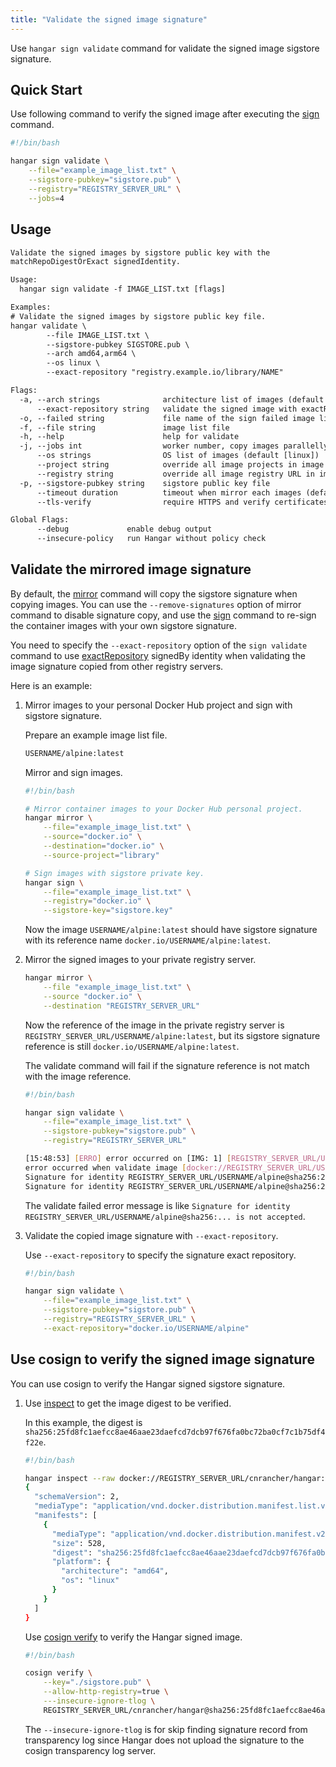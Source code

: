 ```yaml
---
title: "Validate the signed image signature"
---
```


Use `hangar sign validate` command for validate the signed image sigstore signature.

## Quick Start

Use following command to verify the signed image after executing the [sign](sign) command.

```bash
#!/bin/bash

hangar sign validate \
    --file="example_image_list.txt" \
    --sigstore-pubkey="sigstore.pub" \
    --registry="REGISTRY_SERVER_URL" \
    --jobs=4
```

## Usage

```txt title="hangar sign validate --help"
Validate the signed images by sigstore public key with the
matchRepoDigestOrExact signedIdentity.

Usage:
  hangar sign validate -f IMAGE_LIST.txt [flags]

Examples:
# Validate the signed images by sigstore public key file.
hangar validate \
        --file IMAGE_LIST.txt \
        --sigstore-pubkey SIGSTORE.pub \
        --arch amd64,arm64 \
        --os linux \
        --exact-repository "registry.example.io/library/NAME"

Flags:
  -a, --arch strings              architecture list of images (default [amd64,arm64])
      --exact-repository string   validate the signed image with exactRepository signedIdentity
  -o, --failed string             file name of the sign failed image list (default "sign-failed.txt")
  -f, --file string               image list file
  -h, --help                      help for validate
  -j, --jobs int                  worker number, copy images parallelly (1-20) (default 1)
      --os strings                OS list of images (default [linux])
      --project string            override all image projects in image list
      --registry string           override all image registry URL in image list
  -p, --sigstore-pubkey string    sigstore public key file
      --timeout duration          timeout when mirror each images (default 10m0s)
      --tls-verify                require HTTPS and verify certificates

Global Flags:
      --debug             enable debug output
      --insecure-policy   run Hangar without policy check
```

## Validate the mirrored image signature

By default, the [mirror](/docs/v1.8/mirror/mirror) command will copy the sigstore signature when copying images. You can use the `--remove-signatures` option of mirror command to disable signature copy, and use the [sign](sign) command to re-sign the container images with your own sigstore signature.

You need to specify the `--exact-repository` option of the `sign validate` command to use [exactRepository](https://github.com/containers/image/blob/main/docs/containers-policy.json.5.md#signedby) signedBy identity when validating the image signature copied from other registry servers.

Here is an example:

1. Mirror images to your personal Docker Hub project and sign with sigstore signature.

    Prepare an example image list file.
    ```txt title="example_image_list.txt"
    USERNAME/alpine:latest
    ```

    Mirror and sign images.
    ```bash
    #!/bin/bash

    # Mirror container images to your Docker Hub personal project.
    hangar mirror \
        --file="example_image_list.txt" \
        --source="docker.io" \
        --destination="docker.io" \
        --source-project="library"

    # Sign images with sigstore private key.
    hangar sign \
        --file="example_image_list.txt" \
        --registry="docker.io" \
        --sigstore-key="sigstore.key"
    ```

    Now the image `USERNAME/alpine:latest` should have sigstore signature with its reference name `docker.io/USERNAME/alpine:latest`.

1. Mirror the signed images to your private registry server.

    ```bash
    hangar mirror \
        --file "example_image_list.txt" \
        --source "docker.io" \
        --destination "REGISTRY_SERVER_URL"
    ```

    Now the reference of the image in the private registry server is `REGISTRY_SERVER_URL/USERNAME/alpine:latest`, but its sigstore signature reference is still `docker.io/USERNAME/alpine:latest`.

    The validate command will fail if the signature reference is not match with the image reference.

    ```bash
    #!/bin/bash

    hangar sign validate \
        --file="example_image_list.txt" \
        --sigstore-pubkey="sigstore.pub" \
        --registry="REGISTRY_SERVER_URL"

    [15:48:53] [ERRO] error occurred on [IMG: 1] [REGISTRY_SERVER_URL/USERNAME/alpine:latest]: failed to validate signature [docker://REGISTRY_SERVER_URL/USERNAME/alpine:latest]:
    error occurred when validate image [docker://REGISTRY_SERVER_URL/USERNAME/alpine:latest]: sign validate: None of the signatures were accepted, reasons:
    Signature for identity REGISTRY_SERVER_URL/USERNAME/alpine@sha256:25fd8fc1aefcc8ae46aae23daefcd7dcb97f676fa0bc72bb0bf7cfb75df4f22e is not accepted;
    Signature for identity REGISTRY_SERVER_URL/USERNAME/alpine@sha256:25fd8fc1aefcc8ae46aae23daefcd7dcb97f676fa0bc72bb0bf7cfb75df4f22e is not accepted
    ```

    The validate failed error message is like `Signature for identity REGISTRY_SERVER_URL/USERNAME/alpine@sha256:... is not accepted`.

3. Validate the copied image signature with `--exact-repository`.

    Use `--exact-repository` to specify the signature exact repository.

    ```bash
    #!/bin/bash

    hangar sign validate \
        --file="example_image_list.txt" \
        --sigstore-pubkey="sigstore.pub" \
        --registry="REGISTRY_SERVER_URL" \
        --exact-repository="docker.io/USERNAME/alpine"
    ```

## Use cosign to verify the signed image signature

You can use cosign to verify the Hangar signed sigstore signature.

1. Use [inspect](/docs/v1.8/advanced/inspect/) to get the image digest to be verified.

    In this example, the digest is `sha256:25fd8fc1aefcc8ae46aae23daefcd7dcb97f676fa0bc72ba0cf7c1b75df4f22e`.

    ```bash
    #!/bin/bash

    hangar inspect --raw docker://REGISTRY_SERVER_URL/cnrancher/hangar:latest
    {
      "schemaVersion": 2,
      "mediaType": "application/vnd.docker.distribution.manifest.list.v2+json",
      "manifests": [
        {
          "mediaType": "application/vnd.docker.distribution.manifest.v2+json",
          "size": 528,
          "digest": "sha256:25fd8fc1aefcc8ae46aae23daefcd7dcb97f676fa0bc72ba0cf7c1b75df4f22e",
          "platform": {
            "architecture": "amd64",
            "os": "linux"
          }
        }
      ]
    }
    ```

    Use [cosign verify](https://docs.sigstore.dev/verifying/verify/) to verify the Hangar signed image.

    ```bash
    #!/bin/bash

    cosign verify \
        --key="./sigstore.pub" \
        --allow-http-registry=true \
        ---insecure-ignore-tlog \
        REGISTRY_SERVER_URL/cnrancher/hangar@sha256:25fd8fc1aefcc8ae46aae23daefcd7dcb97f676fa0bc72ba0cf7c1b75df4f22e
    ```

    The `--insecure-ignore-tlog` is for skip finding signature record from transparency log since Hangar does not upload the signature to the cosign transparency log server.
